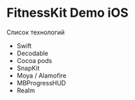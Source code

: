 # FitnessKit Demo iOS

Список технологий
* Swift
* Decodable
* Cocoa pods
* SnapKit
* Moya / Alamofire
* MBProgressHUD
* Realm